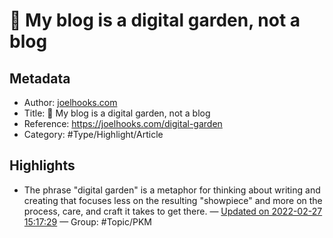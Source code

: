 # 🌱 My blog is a digital garden, not a blog

## Metadata
- Author: [joelhooks.com]()
- Title: 🌱 My blog is a digital garden, not a blog
- Reference: https://joelhooks.com/digital-garden
- Category: #Type/Highlight/Article

## Highlights
- The phrase "digital garden" is a metaphor for thinking about writing and creating that focuses less on the resulting "showpiece" and more on the process, care, and craft it takes to get there. — [Updated on 2022-02-27 15:17:29](https://hyp.is/SXnF8JgKEey7uwu96C3WPA/joelhooks.com/digital-garden)  — Group: #Topic/PKM

